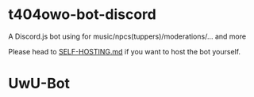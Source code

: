 # t404owo-bot-discord
A Discord.js bot using for music/npcs(tuppers)/moderations/... and more

Please head to [SELF-HOSTING.md](https://github.com/t404owo/t404owo-bot-discord/blob/main/SELF-HOSTING.md) if you want to host the bot yourself.
# UwU-Bot

